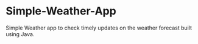 # Simple-Weather-App
Simple Weather app to check timely updates on the weather forecast built using Java.
